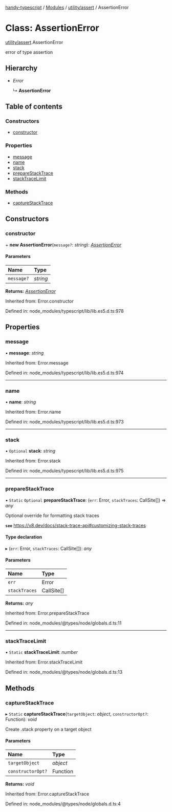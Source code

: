 [handy-typescript](../README.md) / [Modules](../modules.md) / [utility/assert](../modules/utility_assert.md) / AssertionError

# Class: AssertionError

[utility/assert](../modules/utility_assert.md).AssertionError

error of type assertion

## Hierarchy

- *Error*

  ↳ **AssertionError**

## Table of contents

### Constructors

- [constructor](utility_assert.assertionerror.md#constructor)

### Properties

- [message](utility_assert.assertionerror.md#message)
- [name](utility_assert.assertionerror.md#name)
- [stack](utility_assert.assertionerror.md#stack)
- [prepareStackTrace](utility_assert.assertionerror.md#preparestacktrace)
- [stackTraceLimit](utility_assert.assertionerror.md#stacktracelimit)

### Methods

- [captureStackTrace](utility_assert.assertionerror.md#capturestacktrace)

## Constructors

### constructor

\+ **new AssertionError**(`message?`: *string*): [*AssertionError*](utility_assert.assertionerror.md)

#### Parameters

| Name | Type |
| :------ | :------ |
| `message?` | *string* |

**Returns:** [*AssertionError*](utility_assert.assertionerror.md)

Inherited from: Error.constructor

Defined in: node_modules/typescript/lib/lib.es5.d.ts:978

## Properties

### message

• **message**: *string*

Inherited from: Error.message

Defined in: node_modules/typescript/lib/lib.es5.d.ts:974

___

### name

• **name**: *string*

Inherited from: Error.name

Defined in: node_modules/typescript/lib/lib.es5.d.ts:973

___

### stack

• `Optional` **stack**: *string*

Inherited from: Error.stack

Defined in: node_modules/typescript/lib/lib.es5.d.ts:975

___

### prepareStackTrace

▪ `Static` `Optional` **prepareStackTrace**: (`err`: Error, `stackTraces`: CallSite[]) => *any*

Optional override for formatting stack traces

**`see`** https://v8.dev/docs/stack-trace-api#customizing-stack-traces

#### Type declaration

▸ (`err`: Error, `stackTraces`: CallSite[]): *any*

#### Parameters

| Name | Type |
| :------ | :------ |
| `err` | Error |
| `stackTraces` | CallSite[] |

**Returns:** *any*

Inherited from: Error.prepareStackTrace

Defined in: node_modules/@types/node/globals.d.ts:11

___

### stackTraceLimit

▪ `Static` **stackTraceLimit**: *number*

Inherited from: Error.stackTraceLimit

Defined in: node_modules/@types/node/globals.d.ts:13

## Methods

### captureStackTrace

▸ `Static` **captureStackTrace**(`targetObject`: *object*, `constructorOpt?`: Function): *void*

Create .stack property on a target object

#### Parameters

| Name | Type |
| :------ | :------ |
| `targetObject` | *object* |
| `constructorOpt?` | Function |

**Returns:** *void*

Inherited from: Error.captureStackTrace

Defined in: node_modules/@types/node/globals.d.ts:4
